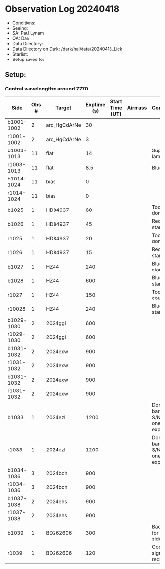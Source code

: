# Observation Log 20240418

* Conditions: 
* Seeing: 
* SA: Paul Lynam
* OA: Dan
* Data Directory: 
* Data Directory on Dark: /dark/hal/data/20240418_Lick
* Starlist: 
* Setup saved to: 

## Setup: 

    
### Central wavelength= around 7770


| Side | Obs #     | Target    | Exptime (s) | Start Time (UT) | Airmass | Comments                                                   |
|------|-----------|-----------|-------------|-----------------|---------|------------------------------------------------------------|
|b1001-1002|2|arc_HgCdArNe      |30| |||
|r1001-1002|2|arc_HgCdArNe      |3| |||
|b1003-1013|11|flat      |14| ||Superblue lamp at 80|
|r1003-1013|11|flat      |8.5| ||Blue lamp|
|b1014-1024|11|bias      |0| |||
|r1014-1024|11|bias      |0| |||
|b1025|1|HD84937      |60| ||Too long, don't use|
|b1026|1|HD84937      |45| ||Red standard|
|r1025|1|HD84937      |20| ||Too long, don't use|
|r1026|1|HD84937      |15| ||Red standard|
|b1027|1|HZ44      |240| ||Blue standard|
|b1028|1|HZ44      |600| ||Blue standard|
|r1027|1|HZ44      |150| ||Too low counts|
|r10028|1|HZ44      |240| ||Blue standard|
|b1029-1030|2|2024ggi      |600| |||
|r1029-1030|2|2024ggi      |600| |||
|b1031-1032|2|2024exw      |900| |||
|r1031-1032|2|2024exw      |900| |||
|b1031-1032|2|2024exw      |900| |||
|r1031-1032|2|2024exw      |900| |||
|b1033|1|2024ezl      |1200| ||Don't use, barely any S/N after one exposure|
|r1033|1|2024ezl      |1200| ||Don't use, barely any S/N after one exposure|
|b1034-1036|3|2024bch      |900| |||
|r1034-1036|3|2024bch      |900| |||
|b1037-1038|2|2024ehs      |900| |||
|r1037-1038|2|2024ehs      |900| |||
|b1039|1|BD262606      |300| ||Bad signal for blue side|
|r1039|1|BD262606      |120| ||Good signal for red side|
